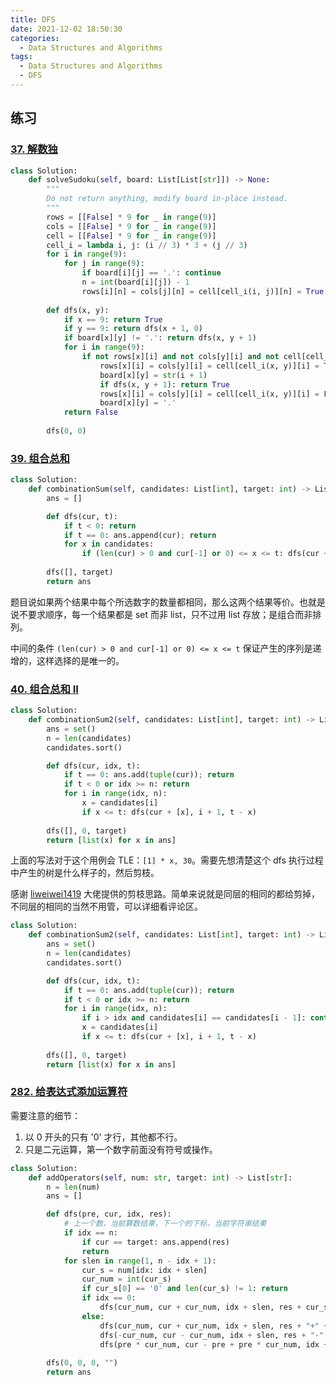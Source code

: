 ```yaml
---
title: DFS
date: 2021-12-02 18:50:30 
categories: 
  - Data Structures and Algorithms
tags: 
  - Data Structures and Algorithms
  - DFS
---
```


## 练习

### [37. 解数独](https://leetcode-cn.com/problems/sudoku-solver/)

```python lc37-1.py 
class Solution:
    def solveSudoku(self, board: List[List[str]]) -> None:
        """
        Do not return anything, modify board in-place instead.
        """
        rows = [[False] * 9 for _ in range(9)] 
        cols = [[False] * 9 for _ in range(9)] 
        cell = [[False] * 9 for _ in range(9)]
        cell_i = lambda i, j: (i // 3) * 3 + (j // 3)
        for i in range(9): 
            for j in range(9): 
                if board[i][j] == '.': continue 
                n = int(board[i][j]) - 1 
                rows[i][n] = cols[j][n] = cell[cell_i(i, j)][n] = True 
        
        def dfs(x, y): 
            if x == 9: return True 
            if y == 9: return dfs(x + 1, 0)
            if board[x][y] != '.': return dfs(x, y + 1) 
            for i in range(9): 
                if not rows[x][i] and not cols[y][i] and not cell[cell_i(x, y)][i]: 
                    rows[x][i] = cols[y][i] = cell[cell_i(x, y)][i] = True 
                    board[x][y] = str(i + 1) 
                    if dfs(x, y + 1): return True 
                    rows[x][i] = cols[y][i] = cell[cell_i(x, y)][i] = False 
                    board[x][y] = '.'
            return False 
        
        dfs(0, 0) 
```

### [39. 组合总和](https://leetcode-cn.com/problems/combination-sum/)

```python lc39-1.py
class Solution:
    def combinationSum(self, candidates: List[int], target: int) -> List[List[int]]:
        ans = [] 

        def dfs(cur, t): 
            if t < 0: return 
            if t == 0: ans.append(cur); return 
            for x in candidates: 
                if (len(cur) > 0 and cur[-1] or 0) <= x <= t: dfs(cur + [x], t - x)
        
        dfs([], target) 
        return ans 
```

题目说如果两个结果中每个所选数字的数量都相同，那么这两个结果等价。也就是说不要求顺序，每一个结果都是 set 而非 list，只不过用 list 存放；是组合而非排列。

中间的条件 `(len(cur) > 0 and cur[-1] or 0) <= x <= t` 保证产生的序列是递增的，这样选择的是唯一的。

### [40. 组合总和 II](https://leetcode-cn.com/problems/combination-sum-ii/)

```python lc40-tle-1.py
class Solution:
    def combinationSum2(self, candidates: List[int], target: int) -> List[List[int]]:
        ans = set() 
        n = len(candidates) 
        candidates.sort() 

        def dfs(cur, idx, t): 
            if t == 0: ans.add(tuple(cur)); return 
            if t < 0 or idx >= n: return 
            for i in range(idx, n): 
                x = candidates[i] 
                if x <= t: dfs(cur + [x], i + 1, t - x) 
        
        dfs([], 0, target) 
        return [list(x) for x in ans]
```

上面的写法对于这个用例会 TLE：`[1] * x, 30`。需要先想清楚这个 dfs 执行过程中产生的树是什么样子的，然后剪枝。

感谢 [liweiwei1419](https://leetcode-cn.com/problems/combination-sum-ii/solution/hui-su-suan-fa-jian-zhi-python-dai-ma-java-dai-m-3/) 大佬提供的剪枝思路。简单来说就是同层的相同的都给剪掉，不同层的相同的当然不用管，可以详细看评论区。

```python lc40-1.py
class Solution:
    def combinationSum2(self, candidates: List[int], target: int) -> List[List[int]]:
        ans = set() 
        n = len(candidates) 
        candidates.sort() 

        def dfs(cur, idx, t): 
            if t == 0: ans.add(tuple(cur)); return 
            if t < 0 or idx >= n: return 
            for i in range(idx, n): 
                if i > idx and candidates[i] == candidates[i - 1]: continue 
                x = candidates[i] 
                if x <= t: dfs(cur + [x], i + 1, t - x) 
        
        dfs([], 0, target) 
        return [list(x) for x in ans]
```

### [282. 给表达式添加运算符](https://leetcode-cn.com/problems/expression-add-operators/)

需要注意的细节：
1. 以 0 开头的只有 '0' 才行，其他都不行。
2. 只是二元运算，第一个数字前面没有符号或操作。

```python lc282-1.py
class Solution:
    def addOperators(self, num: str, target: int) -> List[str]:
        n = len(num) 
        ans = [] 

        def dfs(pre, cur, idx, res): 
            # 上一个数，当前算数结果，下一个的下标，当前字符串结果
            if idx == n: 
                if cur == target: ans.append(res) 
                return 
            for slen in range(1, n - idx + 1): 
                cur_s = num[idx: idx + slen] 
                cur_num = int(cur_s) 
                if cur_s[0] == '0' and len(cur_s) != 1: return 
                if idx == 0: 
                    dfs(cur_num, cur + cur_num, idx + slen, res + cur_s) 
                else: 
                    dfs(cur_num, cur + cur_num, idx + slen, res + "+" + cur_s) 
                    dfs(-cur_num, cur - cur_num, idx + slen, res + "-" + cur_s) 
                    dfs(pre * cur_num, cur - pre + pre * cur_num, idx + slen, res + "*" + cur_s) 
        
        dfs(0, 0, 0, "") 
        return ans 
```

